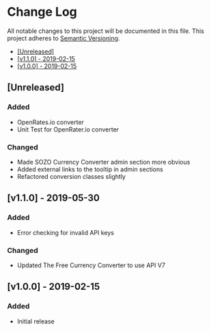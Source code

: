 # Change Log

All notable changes to this project will be documented in this file.
This project adheres to [Semantic Versioning](http://semver.org/).

 * [\[Unreleased\]](#unreleased)
 * [\[v1.1.0\] - 2019-02-15](#v110---2019-05-30)
 * [\[v1.0.0\] - 2019-02-15](#v100---2019-02-15)

## [Unreleased]

### Added
 - OpenRates.io converter
 - Unit Test for OpenRater.io converter

### Changed
 - Made SOZO Currency Converter admin section more obvious
 - Added external links to the tooltip in admin sections
 - Refactored conversion classes slightly 
 

## [v1.1.0] - 2019-05-30

### Added
 - Error checking for invalid API keys 

### Changed
 - Updated The Free Currency Converter to use API V7
  

## [v1.0.0] - 2019-02-15

### Added
 - Initial release
